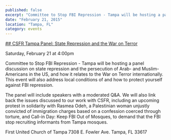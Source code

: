 ```yaml
---
published: false
excerpt: "Committee to Stop FBI Repression - Tampa will be hosting a panel discussion on state repression and the persecution of Arab- and Muslim-Americans in the US, and how it relates to the War on Terror internationally."
date: "February 21, 2015"
location: "Tampa, FL"
category: events
---
```


[## CSFR Tampa Panel: State Repression and the War on Terror](https://www.facebook.com/events/444820445667294/)

Saturday, February 21 at 4:00pm

Committee to Stop FBI Repression - Tampa will be hosting a panel discussion on state repression and the persecution of Arab- and Muslim-Americans in the US, and how it relates to the War on Terror internationally. This event will also address local conditions of and how to protect yourself against FBI repression. 

The panel will include speakers with a moderated Q&A. We will also link back the issues discussed to our work with CSFR, including an upcoming protest in solidarity with Rasmea Odeh, a Palestinian woman unjustly convicted of immigration charges based on a confession coerced through torture, and Call-in Day: Keep FBI Out of Mosques, to demand that the FBI stop recruiting informants from Tampa mosques.

First United Church of Tampa
7308 E. Fowler Ave.
Tampa, FL 33617 
